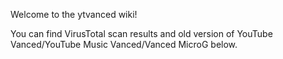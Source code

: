 Welcome to the ytvanced wiki!

 You can find VirusTotal scan results and old version of YouTube Vanced/YouTube Music Vanced/Vanced MicroG below.
